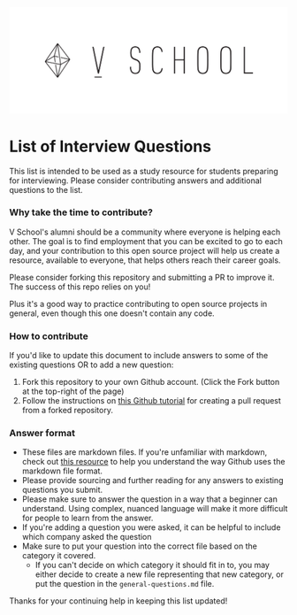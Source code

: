 ![V School Logo](v_school_logo.png)

List of Interview Questions
===========================
This list is intended to be used as a study resource for students preparing for interviewing. Please consider contributing answers and additional questions to the list.

### Why take the time to contribute?
V School's alumni should be a community where everyone is helping each other. The goal is to find employment that you can be excited to go to each day, and your contribution to this open source project will help us create a resource, available to everyone, that helps others reach their career goals.

Please consider forking this repository and submitting a PR to improve it. The success of this repo relies on you!

Plus it's a good way to practice contributing to open source projects in general, even though this one doesn't contain any code.

### How to contribute
If you'd like to update this document to include answers to some of the existing questions OR to add a new question:

1. Fork this repository to your own Github account. (Click the Fork button at the top-right of the page)
1. Follow the instructions on [this Github tutorial](https://help.github.com/articles/creating-a-pull-request-from-a-fork/) for creating a pull request from a forked repository.

### Answer format
* These files are markdown files. If you're unfamiliar with markdown, check out [this resource](https://guides.github.com/features/mastering-markdown/) to help you understand the way Github uses the markdown file format.
* Please provide sourcing and further reading for any answers to existing questions you submit.
* Please make sure to answer the question in a way that a beginner can understand. Using complex, nuanced language will make it more difficult for people to learn from the answer.
* If you're adding a question you were asked, it can be helpful to include which company asked the question
* Make sure to put your question into the correct file based on the category it covered.
    * If you can't decide on which category it should fit in to, you may either decide to create a new file representing that new category, or put the question in the `general-questions.md` file.

Thanks for your continuing help in keeping this list updated!